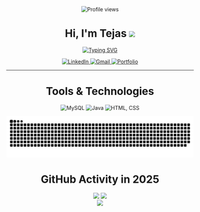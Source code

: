<div id="header" align="center">
  <img src="https://komarev.com/ghpvc/?username=tejas-0905&label=PROFILE+VIEWS&color=0066CC&style=flat" alt="Profile views"/>
  <h1>
    Hi, I'm Tejas 
    <img src="https://media.giphy.com/media/hvRJCLFzcasrR4ia7z/giphy.gif" width="30px"/>
  </h1>

  <p align="center">
    <a href="https://github.com/tejas-0905">
      <img src="https://readme-typing-svg.herokuapp.com?font=Fira+Code&weight=600&size=25&duration=3000&pause=1000&color=0066CC&center=true&vCenter=true&width=650&lines=Data+Analyst+%7C+BI+Enthusiast;Building+dashboards+that+speak+volumes;SQL+%7C+Power+BI+%7C+Tableau+%7C+Excel;Automating+insights+using+data;Let%E2%80%99s+turn+data+into+decisions!" alt="Typing SVG" />
    </a>
  </p>

  <div>
    <a href="https://linkedin.com/in/your-linkedin-profile" target="_blank">
      <img src="https://img.shields.io/badge/LinkedIn-0077B5?style=for-the-badge&logo=linkedin&logoColor=white" alt="LinkedIn"/>
    </a>
    <a href="mailto:your.email@example.com">
      <img src="https://img.shields.io/badge/Gmail-D14836?style=for-the-badge&logo=gmail&logoColor=white" alt="Gmail"/>
    </a>
    <a href="https://your-portfolio-website.com" target="_blank">
      <img src="https://img.shields.io/badge/Portfolio-343434?style=for-the-badge&logo=google-chrome&logoColor=white" alt="Portfolio"/>
    </a>
  </div>
</div>

---

###  <h1 align="center">Tools & Technologies</h1>

<p align="center">
  <!-- Databases -->
  <img src="https://skillicons.dev/icons?i=mysql" alt="MySQL" />

  <!-- Programming -->
  <img src="https://skillicons.dev/icons?i=java" alt="Java" />

  <!-- Web Dev -->
  <img src="https://skillicons.dev/icons?i=html,css" alt="HTML, CSS" />
</p>

<div align="center">
  <picture>
    <source
      media="(prefers-color-scheme: dark)"
      srcset="https://raw.githubusercontent.com/platane/snk/output/github-contribution-grid-snake-dark.svg"
    />
    <source
      media="(prefers-color-scheme: light)"
      srcset="https://raw.githubusercontent.com/platane/snk/output/github-contribution-grid-snake.svg"
    />
    <img
      alt="github contribution grid snake animation"
      src="https://raw.githubusercontent.com/platane/snk/output/github-contribution-grid-snake.svg"
    />
  </picture>
</div>




### <h1 align="center"> GitHub Activity in 2025 </h1>
<div align="center">
  <img src="https://github-readme-stats.vercel.app/api?username=tejas-0905&show_icons=true&theme=github_dark&hide_border=true&count_private=true&include_all_commits=true" height="180px"/>
  <img src="https://github-readme-streak-stats.herokuapp.com/?user=tejas-0905&theme=github_dark&hide_border=true" height="180px"/>
</div>


<div align="center">
  <img src="https://github-readme-activity-graph.vercel.app/graph?username=tejas-0905&theme=github-compact&hide_border=true&custom_title=My+GitHub+Contributions+in+2025" />
</div>

